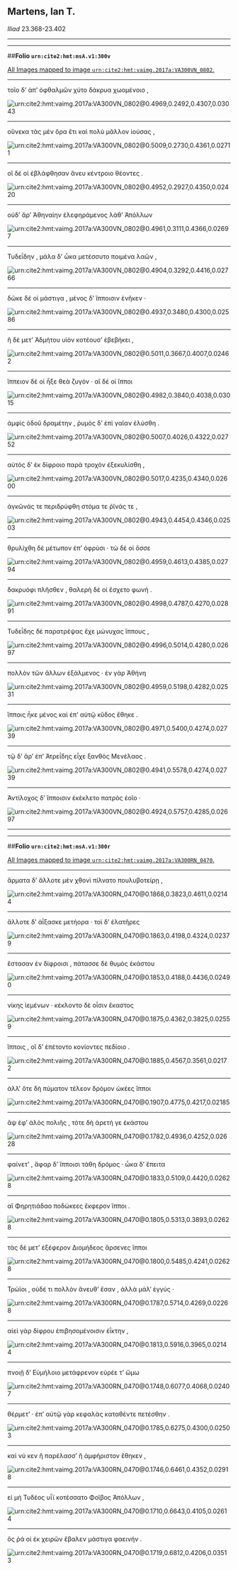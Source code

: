 ## Martens, Ian T.

*Iliad* 23.368-23.402

---

---

##**Folio `urn:cite2:hmt:msA.v1:300v`**



[All Images mapped to image `urn:cite2:hmt:vaimg.2017a:VA300VN_0802`.](http://www.homermultitext.org/ict2/index.html?urn=urn:cite2:hmt:vaimg.2017a:VA300VN_0802@0.4969,0.2492,0.4307,0.03043&urn=urn:cite2:hmt:vaimg.2017a:VA300VN_0802@0.5009,0.2730,0.4361,0.02711&urn=urn:cite2:hmt:vaimg.2017a:VA300VN_0802@0.4952,0.2927,0.4350,0.02420&urn=urn:cite2:hmt:vaimg.2017a:VA300VN_0802@0.4961,0.3111,0.4366,0.02697&urn=urn:cite2:hmt:vaimg.2017a:VA300VN_0802@0.4904,0.3292,0.4416,0.02766&urn=urn:cite2:hmt:vaimg.2017a:VA300VN_0802@0.4937,0.3480,0.4300,0.02586&urn=urn:cite2:hmt:vaimg.2017a:VA300VN_0802@0.5011,0.3667,0.4007,0.02462&urn=urn:cite2:hmt:vaimg.2017a:VA300VN_0802@0.4982,0.3840,0.4038,0.03015&urn=urn:cite2:hmt:vaimg.2017a:VA300VN_0802@0.5007,0.4026,0.4322,0.02752&urn=urn:cite2:hmt:vaimg.2017a:VA300VN_0802@0.5017,0.4235,0.4340,0.02600&urn=urn:cite2:hmt:vaimg.2017a:VA300VN_0802@0.4943,0.4454,0.4346,0.02503&urn=urn:cite2:hmt:vaimg.2017a:VA300VN_0802@0.4959,0.4613,0.4385,0.02794&urn=urn:cite2:hmt:vaimg.2017a:VA300VN_0802@0.4998,0.4787,0.4270,0.02891&urn=urn:cite2:hmt:vaimg.2017a:VA300VN_0802@0.4996,0.5014,0.4280,0.02697&urn=urn:cite2:hmt:vaimg.2017a:VA300VN_0802@0.4959,0.5198,0.4282,0.02531&urn=urn:cite2:hmt:vaimg.2017a:VA300VN_0802@0.4971,0.5400,0.4274,0.02739&urn=urn:cite2:hmt:vaimg.2017a:VA300VN_0802@0.4941,0.5578,0.4274,0.02739&urn=urn:cite2:hmt:vaimg.2017a:VA300VN_0802@0.4924,0.5757,0.4285,0.02697)

---- 

 τοῖο δʼ ἀπʼ ὀφθαλμῶν χύτο δάκρυα χωομένοιο ,

![urn:cite2:hmt:vaimg.2017a:VA300VN_0802@0.4969,0.2492,0.4307,0.03043](http://beta.hpcc.uh.edu/scs/image/500/500/urn:cite2:hmt:vaimg.2017a:VA300VN_0802@0.4969,0.2492,0.4307,0.03043)

---- 

 οὕνεκα τὰς μὲν ὅρα ἔτι καὶ πολὺ μᾶλλον ἰούσας ,

![urn:cite2:hmt:vaimg.2017a:VA300VN_0802@0.5009,0.2730,0.4361,0.02711](http://beta.hpcc.uh.edu/scs/image/500/500/urn:cite2:hmt:vaimg.2017a:VA300VN_0802@0.5009,0.2730,0.4361,0.02711)

---- 

 οἳ δέ οἱ ἐβλάφθησαν ἄνευ κέντροιο θέοντες .

![urn:cite2:hmt:vaimg.2017a:VA300VN_0802@0.4952,0.2927,0.4350,0.02420](http://beta.hpcc.uh.edu/scs/image/500/500/urn:cite2:hmt:vaimg.2017a:VA300VN_0802@0.4952,0.2927,0.4350,0.02420)

---- 

 οὐδʼ ἄρʼ Ἀθηναίην ἐλεφηράμενος λάθʼ Ἀπόλλων

![urn:cite2:hmt:vaimg.2017a:VA300VN_0802@0.4961,0.3111,0.4366,0.02697](http://beta.hpcc.uh.edu/scs/image/500/500/urn:cite2:hmt:vaimg.2017a:VA300VN_0802@0.4961,0.3111,0.4366,0.02697)

---- 

 Τυδεΐδην , μάλα δʼ ὦκα μετέσσυτο ποιμένα λαῶν ,

![urn:cite2:hmt:vaimg.2017a:VA300VN_0802@0.4904,0.3292,0.4416,0.02766](http://beta.hpcc.uh.edu/scs/image/500/500/urn:cite2:hmt:vaimg.2017a:VA300VN_0802@0.4904,0.3292,0.4416,0.02766)

---- 

 δῶκε δέ οἱ μάστιγα , μένος δʼ ἵπποισιν ἐνῆκεν ·

![urn:cite2:hmt:vaimg.2017a:VA300VN_0802@0.4937,0.3480,0.4300,0.02586](http://beta.hpcc.uh.edu/scs/image/500/500/urn:cite2:hmt:vaimg.2017a:VA300VN_0802@0.4937,0.3480,0.4300,0.02586)

---- 

 ἣ δὲ μετʼ Ἀδμήτου υἱὸν κοτέουσʼ ἐβεβήκει ,

![urn:cite2:hmt:vaimg.2017a:VA300VN_0802@0.5011,0.3667,0.4007,0.02462](http://beta.hpcc.uh.edu/scs/image/500/500/urn:cite2:hmt:vaimg.2017a:VA300VN_0802@0.5011,0.3667,0.4007,0.02462)

---- 

 ἵππειον δέ οἱ ἦξε θεὰ ζυγόν · αἳ δέ οἱ ἵπποι

![urn:cite2:hmt:vaimg.2017a:VA300VN_0802@0.4982,0.3840,0.4038,0.03015](http://beta.hpcc.uh.edu/scs/image/500/500/urn:cite2:hmt:vaimg.2017a:VA300VN_0802@0.4982,0.3840,0.4038,0.03015)

---- 

 ἀμφὶς ὁδοῦ δραμέτην , ῥυμὸς δʼ ἐπὶ γαῖαν ἐλύσθη .

![urn:cite2:hmt:vaimg.2017a:VA300VN_0802@0.5007,0.4026,0.4322,0.02752](http://beta.hpcc.uh.edu/scs/image/500/500/urn:cite2:hmt:vaimg.2017a:VA300VN_0802@0.5007,0.4026,0.4322,0.02752)

---- 

 αὐτὸς δʼ ἐκ δίφροιο παρὰ τροχὸν ἐξεκυλίσθη ,

![urn:cite2:hmt:vaimg.2017a:VA300VN_0802@0.5017,0.4235,0.4340,0.02600](http://beta.hpcc.uh.edu/scs/image/500/500/urn:cite2:hmt:vaimg.2017a:VA300VN_0802@0.5017,0.4235,0.4340,0.02600)

---- 

 ἀγκῶνάς τε περιδρύφθη στόμα τε ῥῖνάς τε ,

![urn:cite2:hmt:vaimg.2017a:VA300VN_0802@0.4943,0.4454,0.4346,0.02503](http://beta.hpcc.uh.edu/scs/image/500/500/urn:cite2:hmt:vaimg.2017a:VA300VN_0802@0.4943,0.4454,0.4346,0.02503)

---- 

 θρυλίχθη δὲ μέτωπον ἐπʼ ὀφρύσι · τὼ δέ οἱ ὄσσε

![urn:cite2:hmt:vaimg.2017a:VA300VN_0802@0.4959,0.4613,0.4385,0.02794](http://beta.hpcc.uh.edu/scs/image/500/500/urn:cite2:hmt:vaimg.2017a:VA300VN_0802@0.4959,0.4613,0.4385,0.02794)

---- 

 δακρυόφι πλῆσθεν , θαλερὴ δέ οἱ ἔσχετο φωνή .

![urn:cite2:hmt:vaimg.2017a:VA300VN_0802@0.4998,0.4787,0.4270,0.02891](http://beta.hpcc.uh.edu/scs/image/500/500/urn:cite2:hmt:vaimg.2017a:VA300VN_0802@0.4998,0.4787,0.4270,0.02891)

---- 

 Τυδεΐδης δὲ παρατρέψας ἔχε μώνυχας ἵππους ,

![urn:cite2:hmt:vaimg.2017a:VA300VN_0802@0.4996,0.5014,0.4280,0.02697](http://beta.hpcc.uh.edu/scs/image/500/500/urn:cite2:hmt:vaimg.2017a:VA300VN_0802@0.4996,0.5014,0.4280,0.02697)

---- 

 πολλὸν τῶν ἄλλων ἐξάλμενος · ἐν γὰρ Ἀθήνη

![urn:cite2:hmt:vaimg.2017a:VA300VN_0802@0.4959,0.5198,0.4282,0.02531](http://beta.hpcc.uh.edu/scs/image/500/500/urn:cite2:hmt:vaimg.2017a:VA300VN_0802@0.4959,0.5198,0.4282,0.02531)

---- 

 ἵπποις ἧκε μένος καὶ ἐπʼ αὐτῷ κῦδος ἔθηκε .

![urn:cite2:hmt:vaimg.2017a:VA300VN_0802@0.4971,0.5400,0.4274,0.02739](http://beta.hpcc.uh.edu/scs/image/500/500/urn:cite2:hmt:vaimg.2017a:VA300VN_0802@0.4971,0.5400,0.4274,0.02739)

---- 

 τῷ δʼ ἄρʼ ἐπʼ Ἀτρεΐδης εἶχε ξανθὸς Μενέλαος .

![urn:cite2:hmt:vaimg.2017a:VA300VN_0802@0.4941,0.5578,0.4274,0.02739](http://beta.hpcc.uh.edu/scs/image/500/500/urn:cite2:hmt:vaimg.2017a:VA300VN_0802@0.4941,0.5578,0.4274,0.02739)

---- 

 Ἀντίλοχος δʼ ἵπποισιν ἐκέκλετο πατρὸς ἑοῖο ·

![urn:cite2:hmt:vaimg.2017a:VA300VN_0802@0.4924,0.5757,0.4285,0.02697](http://beta.hpcc.uh.edu/scs/image/500/500/urn:cite2:hmt:vaimg.2017a:VA300VN_0802@0.4924,0.5757,0.4285,0.02697)

---

---

##**Folio `urn:cite2:hmt:msA.v1:300r`**



[All Images mapped to image `urn:cite2:hmt:vaimg.2017a:VA300RN_0470`.](http://www.homermultitext.org/ict2/index.html?urn=urn:cite2:hmt:vaimg.2017a:VA300RN_0470@0.1868,0.3823,0.4611,0.02144&urn=urn:cite2:hmt:vaimg.2017a:VA300RN_0470@0.1863,0.4198,0.4324,0.02379&urn=urn:cite2:hmt:vaimg.2017a:VA300RN_0470@0.1853,0.4188,0.4436,0.02490&urn=urn:cite2:hmt:vaimg.2017a:VA300RN_0470@0.1875,0.4362,0.3825,0.02559&urn=urn:cite2:hmt:vaimg.2017a:VA300RN_0470@0.1885,0.4567,0.3561,0.02172&urn=urn:cite2:hmt:vaimg.2017a:VA300RN_0470@0.1907,0.4775,0.4217,0.02185&urn=urn:cite2:hmt:vaimg.2017a:VA300RN_0470@0.1782,0.4936,0.4252,0.02628&urn=urn:cite2:hmt:vaimg.2017a:VA300RN_0470@0.1833,0.5109,0.4420,0.02628&urn=urn:cite2:hmt:vaimg.2017a:VA300RN_0470@0.1805,0.5313,0.3893,0.02628&urn=urn:cite2:hmt:vaimg.2017a:VA300RN_0470@0.1800,0.5485,0.4241,0.02628&urn=urn:cite2:hmt:vaimg.2017a:VA300RN_0470@0.1787,0.5714,0.4269,0.02268&urn=urn:cite2:hmt:vaimg.2017a:VA300RN_0470@0.1813,0.5916,0.3965,0.02144&urn=urn:cite2:hmt:vaimg.2017a:VA300RN_0470@0.1748,0.6077,0.4068,0.02407&urn=urn:cite2:hmt:vaimg.2017a:VA300RN_0470@0.1785,0.6275,0.4300,0.02503&urn=urn:cite2:hmt:vaimg.2017a:VA300RN_0470@0.1746,0.6461,0.4352,0.02918&urn=urn:cite2:hmt:vaimg.2017a:VA300RN_0470@0.1710,0.6643,0.4105,0.02614&urn=urn:cite2:hmt:vaimg.2017a:VA300RN_0470@0.1719,0.6812,0.4206,0.03513)

---- 

 ἅρματα δʼ ἄλλοτε μὲν χθονὶ πίλνατο πουλυβοτείρῃ ,

![urn:cite2:hmt:vaimg.2017a:VA300RN_0470@0.1868,0.3823,0.4611,0.02144](http://beta.hpcc.uh.edu/scs/image/500/500/urn:cite2:hmt:vaimg.2017a:VA300RN_0470@0.1868,0.3823,0.4611,0.02144)

---- 

 ἄλλοτε δʼ ἀΐξασκε μετήορα · τοὶ δʼ ἐλατῆρες

![urn:cite2:hmt:vaimg.2017a:VA300RN_0470@0.1863,0.4198,0.4324,0.02379](http://beta.hpcc.uh.edu/scs/image/500/500/urn:cite2:hmt:vaimg.2017a:VA300RN_0470@0.1863,0.4198,0.4324,0.02379)

---- 

 ἕστασαν ἐν δίφροισι , πάτασσε δὲ θυμὸς ἑκάστου

![urn:cite2:hmt:vaimg.2017a:VA300RN_0470@0.1853,0.4188,0.4436,0.02490](http://beta.hpcc.uh.edu/scs/image/500/500/urn:cite2:hmt:vaimg.2017a:VA300RN_0470@0.1853,0.4188,0.4436,0.02490)

---- 

 νίκης ἱεμένων · κέκλοντο δὲ οἷσιν ἕκαστος

![urn:cite2:hmt:vaimg.2017a:VA300RN_0470@0.1875,0.4362,0.3825,0.02559](http://beta.hpcc.uh.edu/scs/image/500/500/urn:cite2:hmt:vaimg.2017a:VA300RN_0470@0.1875,0.4362,0.3825,0.02559)

---- 

 ἵπποις , οἳ δʼ ἐπέτοντο κονίοντες πεδίοιο .

![urn:cite2:hmt:vaimg.2017a:VA300RN_0470@0.1885,0.4567,0.3561,0.02172](http://beta.hpcc.uh.edu/scs/image/500/500/urn:cite2:hmt:vaimg.2017a:VA300RN_0470@0.1885,0.4567,0.3561,0.02172)

---- 

 ἀλλʼ ὅτε δὴ πύματον τέλεον δρόμον ὠκέες ἵπποι

![urn:cite2:hmt:vaimg.2017a:VA300RN_0470@0.1907,0.4775,0.4217,0.02185](http://beta.hpcc.uh.edu/scs/image/500/500/urn:cite2:hmt:vaimg.2017a:VA300RN_0470@0.1907,0.4775,0.4217,0.02185)

---- 

 ἂψ ἐφʼ ἁλὸς πολιῆς , τότε δὴ ἀρετή γε ἑκάστου

![urn:cite2:hmt:vaimg.2017a:VA300RN_0470@0.1782,0.4936,0.4252,0.02628](http://beta.hpcc.uh.edu/scs/image/500/500/urn:cite2:hmt:vaimg.2017a:VA300RN_0470@0.1782,0.4936,0.4252,0.02628)

---- 

 φαίνετʼ , ἄφαρ δʼ ἵπποισι τάθη δρόμος · ὦκα δʼ ἔπειτα

![urn:cite2:hmt:vaimg.2017a:VA300RN_0470@0.1833,0.5109,0.4420,0.02628](http://beta.hpcc.uh.edu/scs/image/500/500/urn:cite2:hmt:vaimg.2017a:VA300RN_0470@0.1833,0.5109,0.4420,0.02628)

---- 

 αἳ Φηρητιάδαο ποδώκεες ἔκφερον ἵπποι .

![urn:cite2:hmt:vaimg.2017a:VA300RN_0470@0.1805,0.5313,0.3893,0.02628](http://beta.hpcc.uh.edu/scs/image/500/500/urn:cite2:hmt:vaimg.2017a:VA300RN_0470@0.1805,0.5313,0.3893,0.02628)

---- 

 τὰς δὲ μετʼ ἐξέφερον Διομήδεος ἄρσενες ἵπποι

![urn:cite2:hmt:vaimg.2017a:VA300RN_0470@0.1800,0.5485,0.4241,0.02628](http://beta.hpcc.uh.edu/scs/image/500/500/urn:cite2:hmt:vaimg.2017a:VA300RN_0470@0.1800,0.5485,0.4241,0.02628)

---- 

 Τρώϊοι , οὐδέ τι πολλὸν ἄνευθʼ ἔσαν , ἀλλὰ μάλʼ ἐγγύς ·

![urn:cite2:hmt:vaimg.2017a:VA300RN_0470@0.1787,0.5714,0.4269,0.02268](http://beta.hpcc.uh.edu/scs/image/500/500/urn:cite2:hmt:vaimg.2017a:VA300RN_0470@0.1787,0.5714,0.4269,0.02268)

---- 

 αἰεὶ γὰρ δίφρου ἐπιβησομένοισιν ἐΐκτην ,

![urn:cite2:hmt:vaimg.2017a:VA300RN_0470@0.1813,0.5916,0.3965,0.02144](http://beta.hpcc.uh.edu/scs/image/500/500/urn:cite2:hmt:vaimg.2017a:VA300RN_0470@0.1813,0.5916,0.3965,0.02144)

---- 

 πνοιῇ δʼ Εὐμήλοιο μετάφρενον εὐρέε τʼ ὤμω

![urn:cite2:hmt:vaimg.2017a:VA300RN_0470@0.1748,0.6077,0.4068,0.02407](http://beta.hpcc.uh.edu/scs/image/500/500/urn:cite2:hmt:vaimg.2017a:VA300RN_0470@0.1748,0.6077,0.4068,0.02407)

---- 

 θέρμετʼ · ἐπʼ αὐτῷ γὰρ κεφαλὰς καταθέντε πετέσθην .

![urn:cite2:hmt:vaimg.2017a:VA300RN_0470@0.1785,0.6275,0.4300,0.02503](http://beta.hpcc.uh.edu/scs/image/500/500/urn:cite2:hmt:vaimg.2017a:VA300RN_0470@0.1785,0.6275,0.4300,0.02503)

---- 

 καί νύ κεν ἢ παρέλασσʼ ἢ ἀμφήριστον ἔθηκεν ,

![urn:cite2:hmt:vaimg.2017a:VA300RN_0470@0.1746,0.6461,0.4352,0.02918](http://beta.hpcc.uh.edu/scs/image/500/500/urn:cite2:hmt:vaimg.2017a:VA300RN_0470@0.1746,0.6461,0.4352,0.02918)

---- 

 εἰ μὴ Τυδέος υἷϊ κοτέσσατο Φοῖβος Ἀπόλλων ,

![urn:cite2:hmt:vaimg.2017a:VA300RN_0470@0.1710,0.6643,0.4105,0.02614](http://beta.hpcc.uh.edu/scs/image/500/500/urn:cite2:hmt:vaimg.2017a:VA300RN_0470@0.1710,0.6643,0.4105,0.02614)

---- 

 ὅς ῥά οἱ ἐκ χειρῶν ἔβαλεν μάστιγα φαεινήν .

![urn:cite2:hmt:vaimg.2017a:VA300RN_0470@0.1719,0.6812,0.4206,0.03513](http://beta.hpcc.uh.edu/scs/image/500/500/urn:cite2:hmt:vaimg.2017a:VA300RN_0470@0.1719,0.6812,0.4206,0.03513)